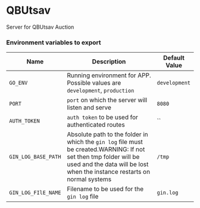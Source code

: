 # QBUtsav
Server for QBUtsav Auction

### Environment variables to export

| Name | Description | Default Value |
| ------ | ------ | ------ |
|`GO_ENV`|Running environment for APP. Possible values are `development`, `production`|`development`|
|`PORT`|`port` on which the server will listen and serve|`8080`|
|`AUTH_TOKEN`|`auth token` to be used for authenticated routes|``|
|`GIN_LOG_BASE_PATH`|Absolute path to the folder in which the `gin log` file must be created.WARNING: If not set then tmp folder will be used and the data will be lost when the instance restarts on normal systems|`/tmp`|
|`GIN_LOG_FIlE_NAME`|Filename to be used for the `gin log` file|`gin.log`|
